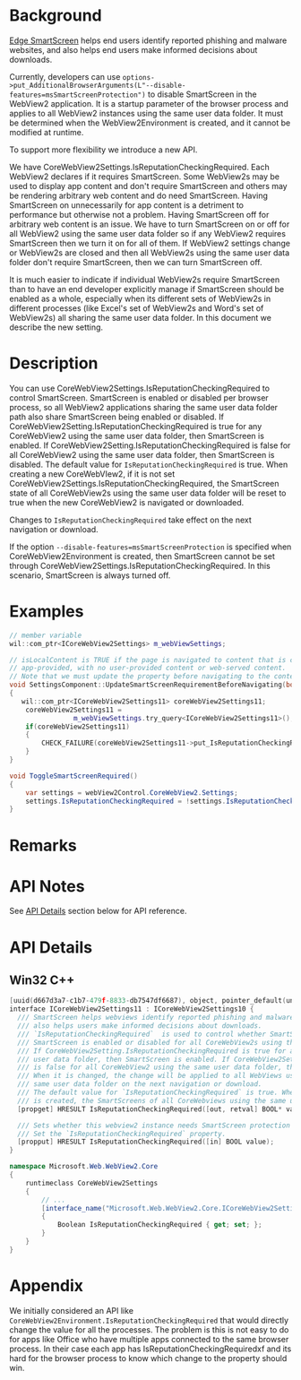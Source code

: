 # Background

[Edge SmartScreen](https://support.microsoft.com/en-us/microsoft-edge/how-can-smartscreen-help-protect-me-in-microsoft-edge-1c9a874a-6826-be5e-45b1-67fa445a74c8) helps end users identify reported phishing and malware websites, and also helps end users make informed decisions about downloads.

Currently, developers can use `options->put_AdditionalBrowserArguments(L"--disable-features=msSmartScreenProtection")` to disable SmartScreen in the WebView2 application. It is a startup parameter of the browser process and applies to all WebView2 instances using the same user data folder. It must be determined when the WebView2Environment is created, and it cannot be modified at runtime.

To support more flexibility we introduce a new API.

We have CoreWebView2Settings.IsReputationCheckingRequired. Each WebView2 declares if it requires SmartScreen. Some WebView2s may be used to display app content and don't require SmartScreen and others may be rendering arbitrary web content and do need SmartScreen. Having SmartScreen on unnecessarily for app content is a detriment to performance but otherwise not a problem. Having SmartScreen off for arbitrary web content is an issue. We have to turn SmartScreen on or off for all WebView2 using the same user data folder so if any WebView2 requires SmartScreen then we turn it on for all of them. If WebView2 settings change or WebView2s are closed and then all WebView2s using the same user data folder don't require SmartScreen, then we can turn SmartScreen off.

It is much easier to indicate if individual WebView2s require SmartScreen than to have an end developer explicitly manage if SmartScreen should be enabled as a whole, especially when its different sets of WebView2s in different processes (like Excel's set of WebView2s and Word's set of WebView2s) all sharing the same user data folder.
In this document we describe the new setting.


# Description
You can use CoreWebView2Settings.IsReputationCheckingRequired to control SmartScreen. SmartScreen is enabled or disabled per browser process, so all WebView2 applications sharing the same user data folder path also share SmartScreen being enabled or disabled.
If CoreWebView2Setting.IsReputationCheckingRequired is true for any CoreWebView2 using the same user data folder, then SmartScreen is enabled. If CoreWebView2Setting.IsReputationCheckingRequired is false for all CoreWebView2 using the same user data folder, then SmartScreen is disabled.
The default value for `IsReputationCheckingRequired` is true. When creating a new CoreWebVIew2, if it is not set CoreWebView2Settings.IsReputationCheckingRequired, the SmartScreen state of all CoreWebView2s using the same user data folder will be reset to true when the new CoreWebView2 is navigated or downloaded.

Changes to `IsReputationCheckingRequired` take effect on the next navigation or download.

If the option `--disable-features=msSmartScreenProtection` is specified when CoreWebView2Environment is created, then SmartScreen cannot be set through CoreWebView2Settings.IsReputationCheckingRequired. In this scenario, SmartScreen is always turned off.


# Examples
```cpp
// member variable
wil::com_ptr<ICoreWebView2Settings> m_webViewSettings;

// isLocalContent is TRUE if the page is navigated to content that is completely
// app-provided, with no user-provided content or web-served content.
// Note that we must update the property before navigating to the content.
void SettingsComponent::UpdateSmartScreenRequirementBeforeNavigating(bool isLocalContent)
{
   wil::com_ptr<ICoreWebView2Settings11> coreWebView2Settings11;
    coreWebView2Settings11 =
                m_webViewSettings.try_query<ICoreWebView2Settings11>();
    if(coreWebView2Settings11) 
    {
        CHECK_FAILURE(coreWebView2Settings11->put_IsReputationCheckingRequired(!isLocalContent));
    }
}
```

```c#
void ToggleSmartScreenRequired()
{
    var settings = webView2Control.CoreWebView2.Settings;
    settings.IsReputationCheckingRequired = !settings.IsReputationCheckingRequired;
}
```

# Remarks

# API Notes

See [API Details](#api-details) section below for API reference.

# API Details

## Win32 C++
```cpp
[uuid(d667d3a7-c1b7-479f-8833-db7547df6687), object, pointer_default(unique)]
interface ICoreWebView2Settings11 : ICoreWebView2Settings10 {
  /// SmartScreen helps webviews identify reported phishing and malware websites and 
  /// also helps users make informed decisions about downloads.
  /// `IsReputationCheckingRequired`  is used to control whether SmartScreen enabled or not. 
  /// SmartScreen is enabled or disabled for all CoreWebView2s using the same user data folder. 
  /// If CoreWebView2Setting.IsReputationCheckingRequired is true for any CoreWebView2 using the same 
  /// user data folder, then SmartScreen is enabled. If CoreWebView2Setting.IsReputationCheckingRequired 
  /// is false for all CoreWebView2 using the same user data folder, then SmartScreen is disabled.
  /// When it is changed, the change will be applied to all WebViews using the 
  /// same user data folder on the next navigation or download.
  /// The default value for `IsReputationCheckingRequired` is true. When a new CoreWebview2 
  /// is created, the SmartScreens of all CoreWebviews using the same user data folder are reset to true.
  [propget] HRESULT IsReputationCheckingRequired([out, retval] BOOL* value); 

  /// Sets whether this webview2 instance needs SmartScreen protection for its content.
  /// Set the `IsReputationCheckingRequired` property. 
  [propput] HRESULT IsReputationCheckingRequired([in] BOOL value); 
}
```

```c# (really MIDL3)
namespace Microsoft.Web.WebView2.Core
{
    runtimeclass CoreWebView2Settings
    {
        // ...
        [interface_name("Microsoft.Web.WebView2.Core.ICoreWebView2Settings11")]
        {
            Boolean IsReputationCheckingRequired { get; set; };
        }
    }
}
```

# Appendix

We initially considered an API like `CoreWebView2Environment.IsReputationCheckingRequired` that would directly change the value for all the processes. The problem is this is not easy to do for apps like Office who have multiple apps connected to the same browser process. In their case each app has IsReputationCheckingRequiredxf and its hard for the browser process to know which change to the property should win. 
